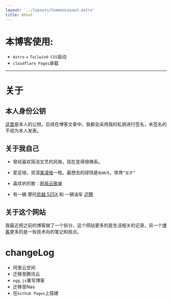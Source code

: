 ```yaml
---
layout: '../layouts/CommonLayout.astro'
title: About
---
```


# 本博客使用:

* `Astro` + `Tailwind CSS`驱动
* `cloudflare Pages`承载


***


# 关于
## 本人身份公钥
[这里](/public/publicKey.pem)是本人的公钥，后续在博客文章中，我都会采用我的私钥进行签名，未签名的不视为本人发表。

## 关于我自己
* 曾经喜欢简洁文艺的风格，现在变得很佛系。

* 爱足球。资深[美凌格](https://baike.baidu.com/item/%E7%BE%8E%E5%87%8C%E6%A0%BC)一枚。最想去的球场是`伯纳乌`，体育`“全才”`

* 喜欢听的歌：[网易云歌单](https://music.163.com/#/playlist?id=980767567)

* 有一辆 摩托[凯越 525X](https://cn.kovemoto.com/index.php?c=show&id=3192) 和 一辆油车 [迈腾](https://baike.baidu.com/item/%E5%A4%A7%E4%BC%97%E8%BF%88%E8%85%BE/1863689)

## 关于这个网站

我最近把之前的博客做了一个拆分，这个网站更多的是生活相关的记录，另一个[博客](https://sailor.ink)更多的是一些技术向的笔记和观点。


# changeLog

* 阿里云空间
* 迁移至腾讯云
* `egg.js`重写博客
* 迁移至Nas
* 在`Github Pages`上搭建
